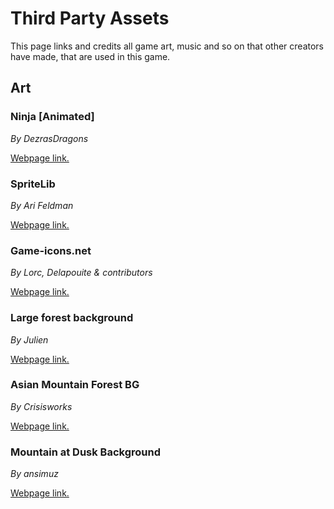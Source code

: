 # Third Party Assets
This page links and credits all game art, music and so on that other creators have made, that are used in this game.
## Art
### Ninja [Animated]
*By DezrasDragons*

[Webpage link.](https://opengameart.org/content/ninja-animated)
### SpriteLib
*By Ari Feldman*

[Webpage link.](https://www.widgetworx.com/spritelib/)
### Game-icons.net
*By Lorc, Delapouite & contributors*

[Webpage link.](http://game-icons.net/)
### Large forest background
*By Julien*

[Webpage link.](https://opengameart.org/content/large-forest-background)
### Asian Mountain Forest BG
*By Crisisworks*

[Webpage link.](https://opengameart.org/content/asian-mountain-forest-bg)
### Mountain at Dusk Background
*By ansimuz*

[Webpage link.](https://opengameart.org/content/mountain-at-dusk-background)
